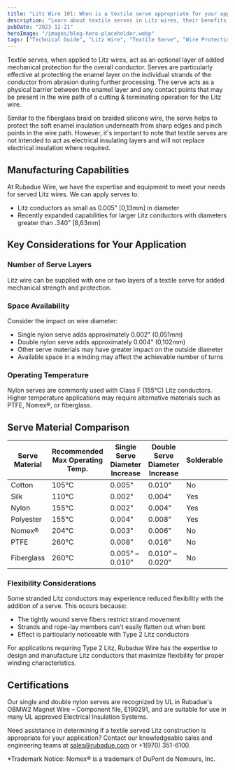 ```yaml
---
title: "Litz Wire 101: When is a textile serve appropriate for your application?"
description: "Learn about textile serves in Litz wires, their benefits for mechanical protection, and key considerations for choosing the right serve for your application."
pubDate: "2023-12-21"
heroImage: "/images/blog-hero-placeholder.webp"
tags: ["Technical Guide", "Litz Wire", "Textile Serve", "Wire Protection"]
---
```


Textile serves, when applied to Litz wires, act as an optional layer of added mechanical protection for the overall conductor. Serves are particularly effective at protecting the enamel layer on the individual strands of the conductor from abrasion during further processing. The serve acts as a physical barrier between the enamel layer and any contact points that may be present in the wire path of a cutting & terminating operation for the Litz wire.

Similar to the fiberglass braid on braided silicone wire, the serve helps to protect the soft enamel insulation underneath from sharp edges and pinch points in the wire path. However, it's important to note that textile serves are not intended to act as electrical insulating layers and will not replace electrical insulation where required.

## Manufacturing Capabilities

At Rubadue Wire, we have the expertise and equipment to meet your needs for served Litz wires. We can apply serves to:
- Litz conductors as small as 0.005" [0,13mm] in diameter
- Recently expanded capabilities for larger Litz conductors with diameters greater than .340" [8,63mm]

## Key Considerations for Your Application

### Number of Serve Layers
Litz wire can be supplied with one or two layers of a textile serve for added mechanical strength and protection.

### Space Availability
Consider the impact on wire diameter:
- Single nylon serve adds approximately 0.002" (0,051mm)
- Double nylon serve adds approximately 0.004" (0,102mm)
- Other serve materials may have greater impact on the outside diameter
- Available space in a winding may affect the achievable number of turns

### Operating Temperature
Nylon serves are commonly used with Class F (155°C) Litz conductors. Higher temperature applications may require alternative materials such as PTFE, Nomex®, or fiberglass.

## Serve Material Comparison

| Serve Material | Recommended Max Operating Temp. | Single Serve Diameter Increase | Double Serve Diameter Increase | Solderable | Cost |
|----------------|--------------------------------|------------------------------|------------------------------|------------|------|
| Cotton | 105°C | 0.005" | 0.010" | No | Low |
| Silk | 110°C | 0.002" | 0.004" | Yes | High |
| Nylon | 155°C | 0.002" | 0.004" | Yes | Low |
| Polyester | 155°C | 0.004" | 0.008" | Yes | Mid |
| Nomex® | 204°C | 0.003" | 0.006" | No | High |
| PTFE | 260°C | 0.008" | 0.016" | No | High |
| Fiberglass | 260°C | 0.005" – 0.010" | 0.010" – 0.020" | No | High |

### Flexibility Considerations

Some stranded Litz conductors may experience reduced flexibility with the addition of a serve. This occurs because:
- The tightly wound serve fibers restrict strand movement
- Strands and rope-lay members can't easily flatten out when bent
- Effect is particularly noticeable with Type 2 Litz conductors

For applications requiring Type 2 Litz, Rubadue Wire has the expertise to design and manufacture Litz conductors that maximize flexibility for proper winding characteristics.

## Certifications

Our single and double nylon serves are recognized by UL in Rubadue's OBMW2 Magnet Wire – Component file, E190291, and are suitable for use in many UL approved Electrical Insulation Systems.

Need assistance in determining if a textile served Litz construction is appropriate for your application? Contact our knowledgeable sales and engineering teams at sales@rubadue.com or +1(970) 351-6100.

*Trademark Notice: Nomex® is a trademark of DuPont de Nemours, Inc. 